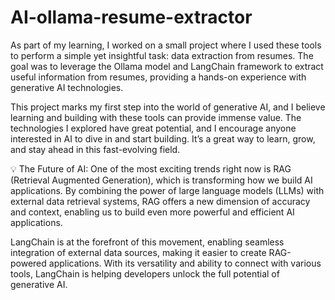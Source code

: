 # AI-ollama-resume-extractor

As part of my learning, I worked on a small project where I used these tools to perform a simple yet insightful task: data extraction from resumes. The goal was to leverage the Ollama model and LangChain framework to extract useful information from resumes, providing a hands-on experience with generative AI technologies.

This project marks my first step into the world of generative AI, and I believe learning and building with these tools can provide immense value. The technologies I explored have great potential, and I encourage anyone interested in AI to dive in and start building. It’s a great way to learn, grow, and stay ahead in this fast-evolving field.

💡 The Future of AI: One of the most exciting trends right now is RAG (Retrieval Augmented Generation), which is transforming how we build AI applications. By combining the power of large language models (LLMs) with external data retrieval systems, RAG offers a new dimension of accuracy and context, enabling us to build even more powerful and efficient AI applications.

LangChain is at the forefront of this movement, enabling seamless integration of external data sources, making it easier to create RAG-powered applications. With its versatility and ability to connect with various tools, LangChain is helping developers unlock the full potential of generative AI.
